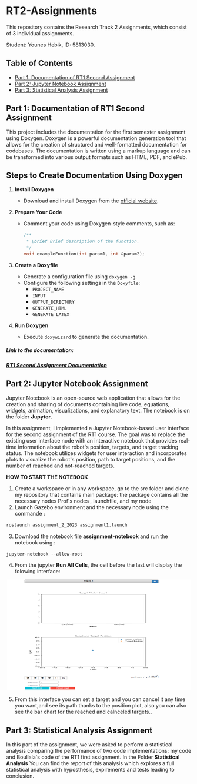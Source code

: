 # RT2-Assignments

This repository contains the Research Track 2 Assignments, which consist of 3 individual assignments.

Student: Younes Hebik, ID: 5813030.

## Table of Contents
- [Part 1: Documentation of RT1 Second Assignment](#part-1-documentation-of-rt1-second-assignment)
- [Part 2: Jupyter Notebook Assignment](#part-2-Jupyter-Notebook-Assignment)
- [Part 3: Statistical Analysis Assignment](#part-3-statistical-analysis-Assignment)


## Part 1: Documentation of RT1 Second Assignment



This project includes the documentation for the first semester assignment using Doxygen. Doxygen is a powerful documentation generation tool that allows for the creation of structured and well-formatted documentation for codebases. The documentation is written using a markup language and can be transformed into various output formats such as HTML, PDF, and ePub.

## Steps to Create Documentation Using Doxygen

1. **Install Doxygen**
   - Download and install Doxygen from the [official website](http://www.doxygen.nl/).

2. **Prepare Your Code**
   - Comment your code using Doxygen-style comments, such as:
     ```c++
     /**
      * \brief Brief description of the function.
      */
     void exampleFunction(int param1, int &param2);
     ```

3. **Create a Doxyfile**
   - Generate a configuration file using `doxygen -g`.
   - Configure the following settings in the `Doxyfile`:
     - `PROJECT_NAME`
     - `INPUT`
     - `OUTPUT_DIRECTORY`
     - `GENERATE_HTML`
     - `GENERATE_LATEX`

4. **Run Doxygen**
   - Execute `doxywizard` to generate the documentation.
     
##### Link to the documentation: 
##### [RT1 Second Assignment Documentation](https://github.com/younes-hebik/RT2-Assignments/blob/main/assignment_2_2023/html/index.html)

## Part 2: Jupyter Notebook Assignment

Jupyter Notebook is an open-source web application that allows for the creation and sharing of documents containing live code, equations, widgets, animation, visualizations, and explanatory text. The notebook is on the folder **Jupyter**.

In this assignment, I implemented a Jupyter Notebook-based user interface for the second assignment of the RT1 course. The goal was to replace the existing user interface node with an interactive notebook that provides real-time information about the robot's position, targets, and target tracking status. The notebook utilizes widgets for user interaction and incorporates plots to visualize the robot's position, path to target positions, and the number of reached and not-reached targets.

**HOW TO START THE NOTEBOOK**
1. Create a workspace or in any workspace, go to the src folder and clone my repository that contains main  package: the package contains all the necessary nodes Prof's nodes , launchfile, and my node  
2. Launch Gazebo environment and the necessary node  using the commande :
   
 ```python
roslaunch assignment_2_2023 assignment1.launch 
```

3. Download the notebook file **assignment-notebook** and run the notebook using :

```python
jupyter-notebook --allow-root
```

4. From the jupyter **Run All Cells**, the cell before the last will display the folowing interface:   


<p align="center">
  <img src="git1.PNG" alt="Image" width="500" height="300">
</p>

5. From this interface  you can set a target  and you can cancel it any time you want,and see its path thanks to the position plot, also you can also see the bar chart for the reached and calnceled targets..


## Part 3: Statistical Analysis Assignment

In this part of the assignment, we were asked to perform  a statistical analysis comparing the performance of two code implementations: my code and Boullala's code of the RT1 first assignment. In the Folder **Statistical Analysis** You can find the report of this analysis which explores a full statistical analysis with hyposthesis, expirements and tests leading to conclusion.


